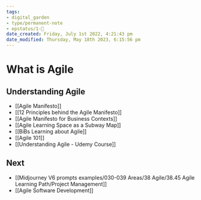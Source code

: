 ```yaml
---
tags: 
- digital_garden
- type/permanent-note
- epstatus/1-🌱
date_created: Friday, July 1st 2022, 4:21:43 pm
date_modified: Thursday, May 18th 2023, 6:15:56 pm
---
```

# What is Agile
## Understanding Agile
- [[Agile Manifesto]]
- [[12 Principles behind the Agile Manifesto]]
- [[Agile Manifesto for Business Contexts]]
- [[Agile Learning Space as a Subway Map]]
- [[BiBs Learning about Agile]]
- [[Agile 101]]
- [[Understanding Agile - Udemy Course]]

## Next
+ [[Midjourney V6 prompts examples/030-039 Areas/38 Agile/38.45 Agile Learning Path/Project Management]]
+ [[Agile Software Development]]


